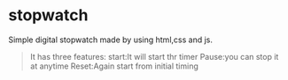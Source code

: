 # stopwatch
Simple digital stopwatch made by using html,css and js.
> It has three features:
> start:It will start thr timer
> Pause:you can stop it at anytime
> Reset:Again start from initial timing
